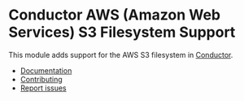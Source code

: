 Conductor AWS (Amazon Web Services) S3 Filesystem Support
=========================================================

This module adds support for the AWS S3 filesystem in 
[Conductor](https://github.com/conductorphp/conductor-core).

* [Documentation](docs/index.md)
* [Contributing](https://github.com/conductorphp/conductor-core/blob/master/README.md#contributing)
* [Report issues](https://github.com/conductorphp/conductor-aws-s3-filesystem-support/issues)
